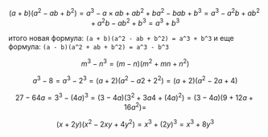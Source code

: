 $$
(a + b)(a^2 - ab + b^2)
= a^3 - a × ab + ab^2 + ba^2 - bab + b^3
= a^3 - a^2b + ab^2 + a^2b - ab^2 + b^3
= a^3 + b^3
$$

итого новая формула: `(a + b)(a^2 - ab + b^2) = a^3 + b^3`
и еще формула: `(a - b)(a^2 + ab + b^2) = a^3 - b^3`

$$ m^3 - n^3 = (m - n)(m^2 + mn + n^2) $$

$$ a^3 - 8 = a^3 - 2^3 = (a + 2)(a^2 - a2 + 2^2) = (a + 2)(a^2 - 2a + 4) $$

$$ 27 - 64a = 3^3 - (4a)^3 = (3 - 4a)(3^2 + 3a4 + (4a)^2) = (3 - 4a)(9 + 12a + 16a^2) = $$

$$ (x + 2y)(x^2 - 2xy + 4y^2) = x^3 + (2y)^3 = x^3 + 8y^3 $$
